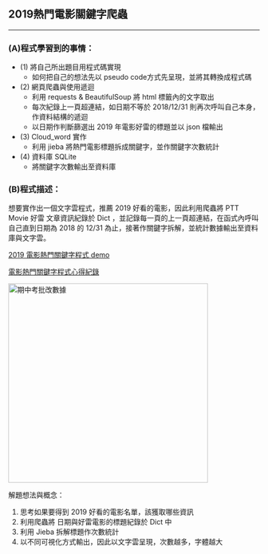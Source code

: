 ## 2019熱門電影關鍵字爬蟲  <br/>
---
### (A)程式學習到的事情：
* (1) 將自己所出題目用程式碼實現
    * 如何把自己的想法先以 pseudo code方式先呈現，並將其轉換成程式碼
* (2) 網頁爬蟲與使用遞迴
  * 利用 requests & BeautifulSoup 將 html 標籤內的文字取出
  * 每次紀錄上一頁超連結，如日期不等於 2018/12/31 則再次呼叫自己本身，作資料結構的遞迴
  * 以日期作判斷篩選出 2019 年電影好雷的標題並以 json 檔輸出
* (3) Cloud_word 實作
  * 利用 jieba 將熱門電影標題拆成關鍵字，並作關鍵字次數統計
* (4) 資料庫 SQLite 
  * 將關鍵字次數輸出至資料庫 

### (B)程式描述：
想要實作出一個文字雲程式，推薦 2019 好看的電影，因此利用爬蟲將 PTT Movie 好雷
文章資訊紀錄於 Dict ，並記錄每一頁的上一頁超連結，在函式內呼叫自己直到日期為 2018
的 12/31 為止，接著作關鍵字拆解，並統計數據輸出至資料庫與文字雲。

[2019 電影熱門關鍵字程式 demo](https://www.youtube.com/watch?v=ySzt-8gh48o)

[電影熱門關鍵字程式心得紀錄](https://link.medium.com/8c4wwcJAEZ)

<img src="https://i.imgur.com/kXNlh3m.png" alt="期中考批改數據" title="width=350" width="400" />


解題想法與概念：
1. 思考如果要得到 2019 好看的電影名單，該獲取哪些資訊
2. 利用爬蟲將 日期與好雷電影的標題紀錄於 Dict 中
3. 利用 Jieba 拆解標題作次數統計
4. 以不同可視化方式輸出，因此以文字雲呈現，次數越多，字體越大